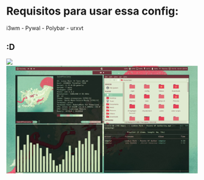 # Requisitos para usar essa config: 
i3wm - Pywal - Polybar - urxvt

## :D
![](https://github.com/w1redl4in/i3wm/blob/master/Prints/2019-02-14--07:58:30:PM--1600900--scrot.png)
![](https://github.com/w1redl4in/.dotfiles/blob/master/Prints/Screenshot_2.png)




